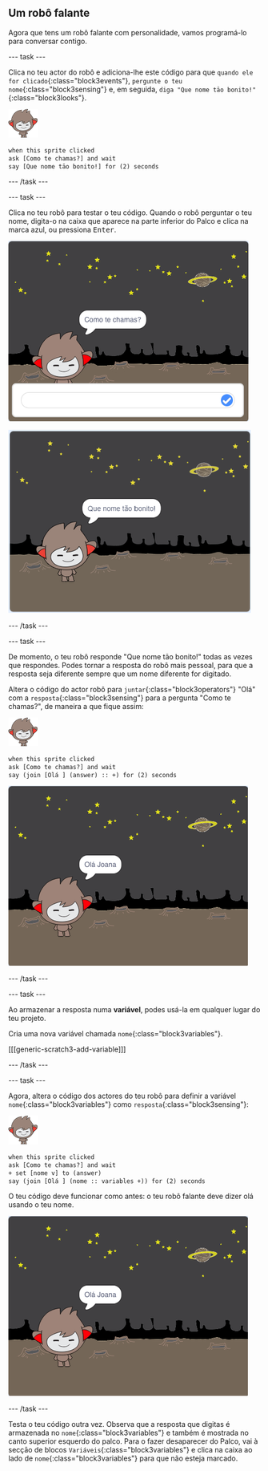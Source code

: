 ## Um robô falante

Agora que tens um robô falante com personalidade, vamos programá-lo para conversar contigo.

--- task ---

Clica no teu actor do robô e adiciona-lhe este código para que `quando ele for clicado`{:class="block3events"}, `pergunte o teu nome`{:class="block3sensing"} e, em seguida, `diga "Que nome tāo bonito!"`{:class="block3looks"}.

![actor nano](images/nano-sprite.png)

```blocks3
when this sprite clicked
ask [Como te chamas?] and wait
say [Que nome tāo bonito!] for (2) seconds
```

--- /task ---

--- task ---

Clica no teu robô para testar o teu código. Quando o robô perguntar o teu nome, digita-o na caixa que aparece na parte inferior do Palco e clica na marca azul, ou pressiona <kbd>Enter</kbd>.

![Testar a resposta do robô falante](images/chatbot-ask-test1.png)

![Testar a resposta do robô falante](images/chatbot-ask-test2.png)

--- /task ---

--- task ---

De momento, o teu robô responde "Que nome tāo bonito!" todas as vezes que respondes. Podes tornar a resposta do robô mais pessoal, para que a resposta seja diferente sempre que um nome diferente for digitado.

Altera o código do actor robô para `juntar`{:class="block3operators"} "Olá" com a `resposta`{:class="block3sensing"} para a pergunta "Como te chamas?", de maneira a que fique assim:

![actor nano](images/nano-sprite.png)

```blocks3
when this sprite clicked
ask [Como te chamas?] and wait
say (join [Olá ] (answer) :: +) for (2) seconds
```

![Testar uma resposta personalizada](images/chatbot-answer-test.png)

--- /task ---

--- task ---

Ao armazenar a resposta numa **variável**, podes usá-la em qualquer lugar do teu projeto.

Cria uma nova variável chamada `nome`{:class="block3variables"}.

[[[generic-scratch3-add-variable]]]

--- /task ---

--- task ---

Agora, altera o código dos actores do teu robô para definir a variável `nome`{:class="block3variables"} como `resposta`{:class="block3sensing"}:

![actor nano](images/nano-sprite.png)

```blocks3
when this sprite clicked
ask [Como te chamas?] and wait
+ set [nome v] to (answer)
say (join [Olá ] (nome :: variables +)) for (2) seconds
```

O teu código deve funcionar como antes: o teu robô falante deve dizer olá usando o teu nome.

![Testar uma resposta personalizada](images/chatbot-answer-test.png)

--- /task ---

Testa o teu código outra vez. Observa que a resposta que digitas é armazenada no `nome`{:class="block3variables"} e também é mostrada no canto superior esquerdo do palco. Para o fazer desaparecer do Palco, vai à secçāo de blocos `Variáveis`{:class="block3variables"} e clica na caixa ao lado de `nome`{:class="block3variables"} para que não esteja marcado.